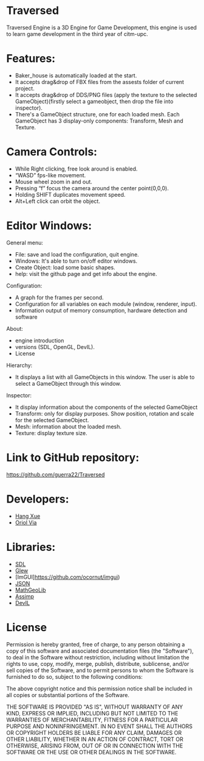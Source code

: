 # Traversed

Traversed Engine is a 3D Engine for Game Development, this engine is used to learn game development in the third year of citm-upc.

# Features:

- Baker_house is automatically loaded at the start.
- It accepts drag&drop of FBX files from the assests folder of current project.
- It accepts drag&drop of DDS/PNG files (apply the texture to the selected GameObject)(firstly select a gameobject, then drop the file into inspector).
- There's a GameObject structure, one for each loaded mesh. Each GameObject has 3 display-only components: Transform, Mesh and Texture.

# Camera Controls:
- While Right clicking, free look around is enabled.
- “WASD” fps-like movement.
- Mouse wheel zoom in and out.
- Pressing “f” focus the camera around the center point(0,0,0).
- Holding SHIFT duplicates movement speed.
- Alt+Left click can orbit the object.

# Editor Windows:
General menu:
- File: save and load the configuration, quit engine.
- Windows: It's able to turn on/off editor windows.
- Create Object: load some basic shapes.
- help: visit the github page and get info about the engine. 

Configuration:
- A graph for the frames per second.
- Configuration for all variables on each module (window, renderer, input).
- Information output of memory consumption, hardware detection and software

About:
- engine introduction 
- versions (SDL, OpenGL, DevIL).
- License 

Hierarchy: 
- It displays a list with all GameObjects in this window. The user is able to select a GameObject through this window.

Inspector: 
- It display information about the components of the selected GameObject
- Transform: only for display purposes. Show position, rotation and scale for the selected GameObject.
- Mesh: information about the loaded mesh.
- Texture: display texture size. 

# Link to GitHub repository:
https://github.com/guerra22/Traversed

# Developers:
- [Hang Xue](https://github.com/Patronum129)
- [Oriol Via](https://github.com/guerra22)

# Libraries:
- [SDL](https://github.com/libsdl-org/SDL)
- [Glew](https://github.com/nigels-com/glew)
- [ImGUI]https://github.com/ocornut/imgui)
- [JSON](https://github.com/nlohmann/json)
- [MathGeoLib](https://github.com/juj/MathGeoLib)
- [Assimp](https://github.com/assimp/assimp)
- [DevIL](https://github.com/DentonW/DevIL)

# License 
Permission is hereby granted, free of charge, to any person obtaining a copy
of this software and associated documentation files (the "Software"), to deal
in the Software without restriction, including without limitation the rights
to use, copy, modify, merge, publish, distribute, sublicense, and/or sell
copies of the Software, and to permit persons to whom the Software is
furnished to do so, subject to the following conditions:

The above copyright notice and this permission notice shall be included in all
copies or substantial portions of the Software.

THE SOFTWARE IS PROVIDED "AS IS", WITHOUT WARRANTY OF ANY KIND, EXPRESS OR
IMPLIED, INCLUDING BUT NOT LIMITED TO THE WARRANTIES OF MERCHANTABILITY,
FITNESS FOR A PARTICULAR PURPOSE AND NONINFRINGEMENT. IN NO EVENT SHALL THE
AUTHORS OR COPYRIGHT HOLDERS BE LIABLE FOR ANY CLAIM, DAMAGES OR OTHER
LIABILITY, WHETHER IN AN ACTION OF CONTRACT, TORT OR OTHERWISE, ARISING FROM,
OUT OF OR IN CONNECTION WITH THE SOFTWARE OR THE USE OR OTHER DEALINGS IN THE
SOFTWARE.
